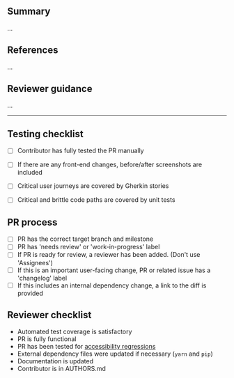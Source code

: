<!--
 1. Following guidance below, replace …'s with your own words
 2. After saving the PR, tick of completed checklist items
 3. Skip checklist items that are not applicable or not necessary
 4. Delete instruction/comment blocks
-->

## Summary
<!--
 * description of the change
 * manual verification steps performed
 * screenshots if the PR affects the UI
-->

…

## References
<!--
 * references to related issues and PRs
 * links to mockups or specs for new features
 * links to the diffs for any dependency updates, e.g. in iceqube or the perseus plugin
-->

…

## Reviewer guidance
<!--
 * how can a reviewer test these changes?
 * are there any risky areas that deserve extra testing
-->

…

----

## Testing checklist

- [ ] Contributor has fully tested the PR manually
- [ ] If there are any front-end changes, before/after screenshots are included
- [ ] Critical user journeys are covered by Gherkin stories
- [ ] Critical and brittle code paths are covered by unit tests


## PR process

- [ ] PR has the correct target branch and milestone
- [ ] PR has 'needs review' or 'work-in-progress' label
- [ ] If PR is ready for review, a reviewer has been added. (Don't use 'Assignees')
- [ ] If this is an important user-facing change, PR or related issue has a 'changelog' label
- [ ] If this includes an internal dependency change, a link to the diff is provided

## Reviewer checklist

- Automated test coverage is satisfactory
- PR is fully functional
- PR has been tested for [accessibility regressions](http://kolibri-dev.readthedocs.io/en/develop/manual_testing.html#accessibility-a11y-testing)
- External dependency files were updated if necessary (`yarn` and `pip`)
- Documentation is updated
- Contributor is in AUTHORS.md
